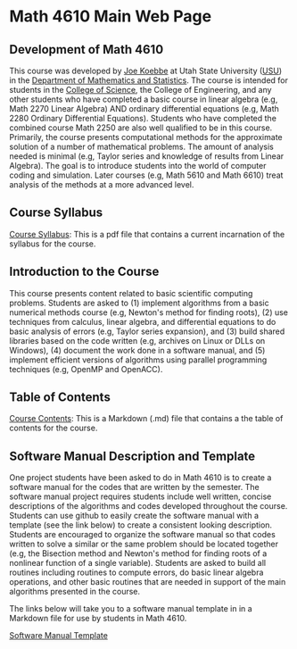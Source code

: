 # Math 4610 Main Web Page

## Development of Math 4610

This course was developed by [Joe Koebbe](http://www.math.usu.edu/~koebbe) at Utah State University ([USU](www.usu.edu))
in the [Department of Mathematics and Statistics](http://www.math.usu.edu/). The course is intended for students in the
[College of Science](https://www.usu.edu/science), the College of Engineering, and any other students who have completed
a basic course in linear algebra (e.g, Math 2270 Linear Algebra) AND ordinary differential equations (e.g, Math 2280 Ordinary
Differential Equations). Students who have completed the combined course Math 2250 are also well qualified to be in this
course. Primarily, the course presents computational methods for the approximate solution of a number of mathematical
problems. The amount of analysis needed is minimal (e.g, Taylor series and knowledge of results from Linear Algebra). The
goal is to introduce students into the world of computer coding and simulation. Later courses (e.g, Math 5610 and Math
6610) treat analysis of the methods at a more advanced level.

## Course Syllabus

[Course Syllabus](https://jvkoebbe.github.io/math4610/syllabus.pdf): This is a pdf file that contains a current incarnation
of the syllabus for the course.

## Introduction to the Course

This course presents content related to basic scientific computing problems. Students are asked to (1) implement algorithms
from a basic numerical methods course (e.g, Newton's method for finding roots), (2) use techniques from calculus, linear
algebra, and differential equations to do basic analysis of errors (e.g, Taylor series expansion), and (3) build shared
libraries based on the code written (e.g, archives on Linux or DLLs on Windows), (4) document the work done in a software
manual, and (5) implement efficient versions of algorithms using parallel programming techniques (e.g, OpenMP and OpenACC).

## Table of Contents

[Course Contents](https://jvkoebbe.github.io/math4610/tableOfContents): This is a Markdown (.md) file that contains a the table
of contents for the course.

## Software Manual Description and Template

One project students have been asked to do in Math 4610 is to create a software manual for the codes that are written by the
semester. The software manual project requires students include well written, concise descriptions of the algorithms and codes
developed throughout the course. Students can use github to easily create the software manual with a template (see the link
below) to create a consistent looking description. Students are encouraged to organize the software manual so that codes
written to solve a similar or the same problem should be located together (e.g, the Bisection method and Newton's method for
finding roots of a nonlinear function of a single variable). Students are asked to build all routines including routines to
compute errors, do basic linear algebra operations, and other basic routines that are needed in support of the main algorithms
presented in the course.

The links below will take you to a software manual template in in a Markdown file for use by students in Math 4610.

[Software Manual Template](https://jvkoebbe.github.io/math4610/softwareManualTemplate)
